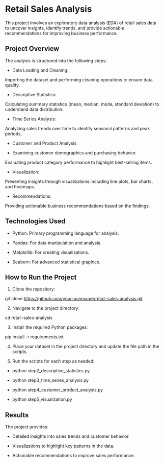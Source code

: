 # Retail Sales Analysis

This project involves an exploratory data analysis (EDA) of retail sales data to uncover insights, identify trends, and provide actionable recommendations for improving business performance.

## Project Overview

The analysis is structured into the following steps:

- Data Loading and Cleaning:

Importing the dataset and performing cleaning operations to ensure data quality.

- Descriptive Statistics:

Calculating summary statistics (mean, median, mode, standard deviation) to understand data distribution.

- Time Series Analysis:

Analyzing sales trends over time to identify seasonal patterns and peak periods.

- Customer and Product Analysis:

- Examining customer demographics and purchasing behavior.

Evaluating product category performance to highlight best-selling items.

- Visualization:

Presenting insights through visualizations including line plots, bar charts, and heatmaps.

- Recommendations:

Providing actionable business recommendations based on the findings.

## Technologies Used

- Python: Primary programming language for analysis.

- Pandas: For data manipulation and analysis.

- Matplotlib: For creating visualizations.

- Seaborn: For advanced statistical graphics.

## How to Run the Project

1. Clone the repository:

git clone https://github.com/your-username/retail-sales-analysis.git

2. Navigate to the project directory:

cd retail-sales-analysis

3. Install the required Python packages:

pip install -r requirements.txt

4. Place your dataset in the project directory and update the file path in the scripts.

5. Run the scripts for each step as needed:
  
- python step2_descriptive_statistics.py

- python step3_time_series_analysis.py

- python step4_customer_product_analysis.py

- python step5_visualization.py

## Results

The project provides:

- Detailed insights into sales trends and customer behavior.

- Visualizations to highlight key patterns in the data.

- Actionable recommendations to improve sales performance.

